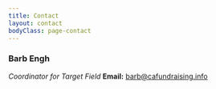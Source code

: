```yaml
---
title: Contact
layout: contact
bodyClass: page-contact
---
```


### Barb Engh ###
*Coordinator for Target Field* 
**Email:** <barb@cafundraising.info>
